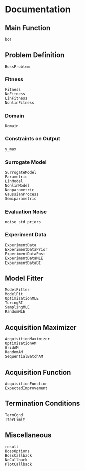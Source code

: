 
# Documentation

## Main Function

```@docs
bo!
```

## Problem Definition

```@docs
BossProblem
```

### Fitness

```@docs
Fitness
NoFitness
LinFitness
NonlinFitness
```

### Domain

```@docs
Domain
```

### Constraints on Output

`y_max`

### Surrogate Model

```@docs
SurrogateModel
Parametric
LinModel
NonlinModel
Nonparametric
GaussianProcess
Semiparametric
```

### Evaluation Noise

`noise_std_priors`

### Experiment Data

```@docs
ExperimentData
ExperimentDataPrior
ExperimentDataPost
ExperimentDataMLE
ExperimentDataBI
```

## Model Fitter

```@docs
ModelFitter
ModelFit
OptimizationMLE
TuringBI
SamplingMLE
RandomMLE
```

## Acquisition Maximizer

```@docs
AcquisitionMaximizer
OptimizationAM
GridAM
RandomAM
SequentialBatchAM
```

## Acquisition Function

```@docs
AcquisitionFunction
ExpectedImprovement
```

## Termination Conditions

```@docs
TermCond
IterLimit
```

## Miscellaneous

```@docs
result
BossOptions
BossCallback
NoCallback
PlotCallback
```
